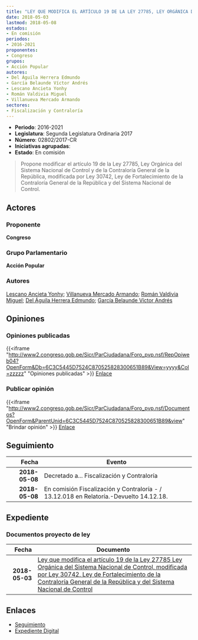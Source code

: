 ```yaml
---
title: "LEY QUE MODIFICA EL ARTÍCULO 19 DE LA LEY 27785, LEY ORGÁNICA DEL SISTEMA NACIONAL DE CONTROL, MODIFICADA POR LEY 30742, LEY DE FORTALECICMIENTO DE LA CONTRALORÍA GENERAL DE LA REPÚBLICA Y DEL SISTEMA NACIONAL DE CONTROL"
date: 2018-05-03
lastmod: 2018-05-08
estados:
- En comisión
periodos:
- 2016-2021
proponentes:
- Congreso
grupos:
- Acción Popular
autores:
- Del Águila Herrera Edmundo
- García Belaunde Víctor Andrés
- Lescano Ancieta Yonhy
- Román Valdivia Miguel
- Villanueva Mercado Armando
sectores:
- Fiscalización y Contraloría
---
```

- **Periodo**: 2016-2021
- **Legislatura**: Segunda Legislatura Ordinaria 2017
- **Número**: 02802/2017-CR
- **Iniciativas agrupadas**: 
- **Estado**: En comisión

> Propone modificar el artículo 19 de la Ley 27785, Ley Orgánica del Sistema Nacional de Control y de la Contraloría General de la República, modificada por Ley 30742, Ley de Fortalecimiento de la Contraloría General de la República y del Sistema Nacional de Control.


## Actores

### Proponente

**Congreso**

### Grupo Parlamentario

**Acción Popular**

### Autores

[Lescano Ancieta Yonhy](mailto:mailto:ylescano@congreso.gob.pe); [Villanueva Mercado Armando](mailto:mailto:avillanuevam@congreso.gob.pe); [Román Valdivia Miguel](mailto:mailto:mroman@congreso.gob.pe); [Del Águila Herrera Edmundo](mailto:mailto:edelaguila@congreso.gob.pe); [García Belaunde Víctor Andrés](mailto:mailto:vgarciabelaunde@congreso.gob.pe)

## Opiniones

### Opiniones publicadas

{{<iframe "http://www2.congreso.gob.pe/Sicr/ParCiudadana/Foro_pvp.nsf/RepOpiweb04?OpenForm&Db=6C3C5445D7524C870525828300651B89&View=yyyy&Col=zzzzz" "Opiniones publicadas" >}}
[Enlace](http://www2.congreso.gob.pe/Sicr/ParCiudadana/Foro_pvp.nsf/RepOpiweb04?OpenForm&Db=6C3C5445D7524C870525828300651B89&View=yyyy&Col=zzzzz)

### Publicar opinión

{{<iframe "http://www2.congreso.gob.pe/Sicr/ParCiudadana/Foro_pvp.nsf/Documentos?OpenForm&ParentUnid=6C3C5445D7524C870525828300651B89&view" "Brindar opinión" >}}
[Enlace](http://www2.congreso.gob.pe/Sicr/ParCiudadana/Foro_pvp.nsf/Documentos?OpenForm&ParentUnid=6C3C5445D7524C870525828300651B89&view)


## Seguimiento

| Fecha | Evento |
|------:|--------|
| **2018-05-08** | Decretado a... Fiscalización y Contraloría |
| **2018-05-08** | En comisión Fiscalización y Contraloría - / 13.12.018 en Relatoría.-Devuelto 14.12.18. |

## Expediente

### Documentos proyecto de ley

| Fecha | Documento |
|------:|-----------|
| **2018-05-03** | [Ley que modifica el artículo 19 de la Ley 27785 Ley Orgánica del Sistema Nacional de Control, modificada por Ley 30742, Ley de Fortalecimiento de la Contraloría General de la República y del Sistema Nacional de Control](http://www.leyes.congreso.gob.pe/Documentos/2016_2021/Proyectos_de_Ley_y_de_Resoluciones_Legislativas/PL0280220180503..pdf) |

## Enlaces

- [Seguimiento](http://www2.congreso.gob.pe/Sicr/TraDocEstProc/CLProLey2016.nsf/f7fff46988ca05b1052578e100829cc7/e19db3ffbebc14da0525828300544ead?OpenDocument)
- [Expediente Digital](http://www2.congreso.gob.pe/Sicr/TraDocEstProc/Expvirt_2011.nsf/visbusqptramdoc1621/02802?opendocument)

